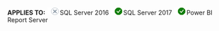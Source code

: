 **APPLIES TO:** ![No](media/no.png)SQL Server 2016 ![Yes](media/yes2.png)SQL Server 2017 ![Yes](media/yes2.png)Power BI Report Server